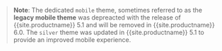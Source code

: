 > **Note**: The dedicated `mobile` theme, sometimes referred to as the __legacy mobile theme__ was depreacted with the release of {{site.productname}} 5.1 and will be removed in {{site.productname}} 6.0. The `silver` theme was updated in {{site.productname}} 5.1 to provide an improved mobile experience.
